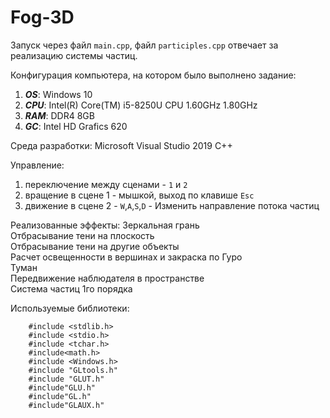 # Fog-3D
Запуск через файл `main.cpp`, файл `participles.cpp` отвечает за реализацию системы частиц. 

Конфигурация компьютера, на котором было выполнено задание:

1. ***OS***:  Windows 10
2. ***CPU***: Intel(R) Core(TM) i5-8250U CPU 1.60GHz 1.80GHz
3. ***RAM***: DDR4 8GB
4. ***GC***:  Intel HD Grafics 620

Среда разработки:
	Microsoft Visual Studio 2019
        C++

Управление:

1. переключение между сценами - `1` и `2`
2. вращение в сцене 1 - мышкой, выход по клавише `Esc`
3. движение в сцене 2 - `W`,`A`,`S`,`D` - Изменить направление потока частиц

Реализованные эффекты:
	Зеркальная грань                                   
        Отбрасывание тени на плоскость                     
	Отбрасывание тени на другие объекты                
	Расчет освещенности в вершинах и закраска по Гуро  
	Туман                                              
        Передвижение наблюдателя в пространстве            
        Система частиц 1го порядка                         

Используемые библиотеки:

        #include <stdlib.h>
        #include <stdio.h>
        #include <tchar.h>
        #include<math.h>
        #include <Windows.h>
        #include "GLtools.h"
        #include "GLUT.h"
        #include"GLU.h"
        #include"GL.h"
        #include"GLAUX.h"
